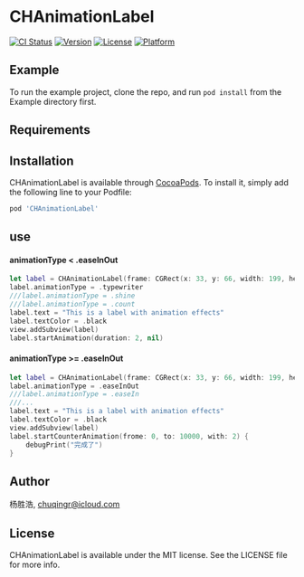 # CHAnimationLabel

[![CI Status](https://img.shields.io/travis/杨胜浩/CHAnimationLabel.svg?style=flat)](https://travis-ci.org/杨胜浩/CHAnimationLabel)
[![Version](https://img.shields.io/cocoapods/v/CHAnimationLabel.svg?style=flat)](https://cocoapods.org/pods/CHAnimationLabel)
[![License](https://img.shields.io/cocoapods/l/CHAnimationLabel.svg?style=flat)](https://cocoapods.org/pods/CHAnimationLabel)
[![Platform](https://img.shields.io/cocoapods/p/CHAnimationLabel.svg?style=flat)](https://cocoapods.org/pods/CHAnimationLabel)

## Example

To run the example project, clone the repo, and run `pod install` from the Example directory first.

## Requirements

## Installation

CHAnimationLabel is available through [CocoaPods](https://cocoapods.org). To install
it, simply add the following line to your Podfile:

```ruby
pod 'CHAnimationLabel'
```

## use
#### animationType < .easeInOut
```swift
let label = CHAnimationLabel(frame: CGRect(x: 33, y: 66, width: 199, height: 133))
label.animationType = .typewriter
///label.animationType = .shine
///label.animationType = .count
label.text = "This is a label with animation effects"
label.textColor = .black
view.addSubview(label)
label.startAnimation(duration: 2, nil)
```
#### animationType >= .easeInOut
```swift
let label = CHAnimationLabel(frame: CGRect(x: 33, y: 66, width: 199, height: 133))
label.animationType = .easeInOut
///label.animationType = .easeIn
///...
label.text = "This is a label with animation effects"
label.textColor = .black
view.addSubview(label)
label.startCounterAnimation(frome: 0, to: 10000, with: 2) {
	debugPrint("完成了")
}
```

## Author

杨胜浩, chuqingr@icloud.com

## License

CHAnimationLabel is available under the MIT license. See the LICENSE file for more info.
